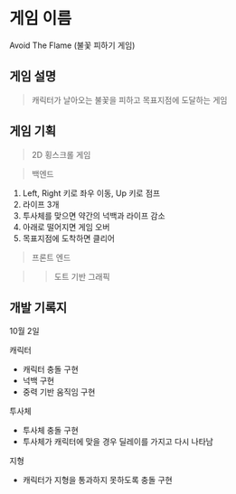 # 게임 이름
Avoid The Flame (불꽃 피하기 게임)

## 게임 설명
> 캐릭터가 날아오는 불꽃을 피하고 목표지점에 도달하는 게임

## 게임 기획

> 2D 횡스크롤 게임

> 백엔드 

1. Left, Right 키로 좌우 이동, Up 키로 점프
2. 라이프 3개
3. 투사체를 맞으면 약간의 넉백과 라이프 감소
4. 아래로 떨어지면 게임 오버
5. 목표지점에 도착하면 클리어

> 프론트 엔드

>> 도트 기반 그래픽

## 개발 기록지

10월 2일

캐릭터
- 캐릭터 충돌 구현
- 넉백 구현
- 중력 기반 움직임 구현

투사체
- 투사체 충돌 구현
- 투사체가 캐릭터에 맞을 경우 딜레이를 가지고 다시 나타남

지형
- 캐릭터가 지형을 통과하지 못하도록 충돌 구현

